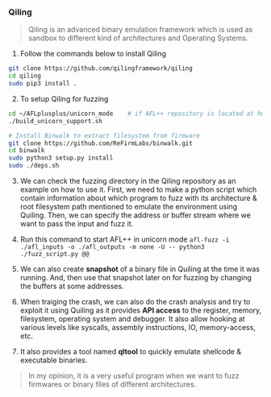 ### Qiling

> Qiling is an advanced binary emulation framework which is used as sandbox to different kind of architectures and Operating Systems.

1. Follow the commands below to install Qiling
```bash
git clone https://github.com/qilingframework/qiling
cd qiling
sudo pip3 install .
```

2. To setup Qiling for fuzzing
```bash
cd ~/AFLplusplus/unicorn_mode    # if AFL++ repository is located at home directory
./build_unicorn_support.sh

# Install Binwalk to extract filesystem from firmware
git clone https://github.com/ReFirmLabs/binwalk.git
cd binwalk
sudo python3 setup.py install
sudo ./deps.sh
```

3. We can check the fuzzing directory in the Qiling repository as an example on how to use it.
First, we need to make a python script which contain information about which program to fuzz
with its architecture & root filesystem path mentioned to emulate the environment using Quiling.
Then, we can specify the address or buffer stream where we want to pass the input and fuzz it.

4. Run this command to start AFL++ in unicorn mode `afl-fuzz -i ./afl_inputs -o ./afl_outputs -m none -U -- python3 ./fuzz_script.py @@`

5. We can also create **snapshot** of a binary file in Quiling at the time it was running. 
And, then use that snapshot later on for fuzzing by changing the buffers at some addresses.

6. When traiging the crash, we can also do the crash analysis and try to exploit it using Quiling 
as it provides **API access** to the register, memory, filesystem, operating system and debugger.
It also allow hooking at various levels like syscalls, assembly instructions, IO, memory-access, etc.

7. It also provides a tool named **qltool** to quickly emulate shellcode & executable binaries.

> In my opinion, it is a very useful program when we want to fuzz firmwares or binary files of different architectures.